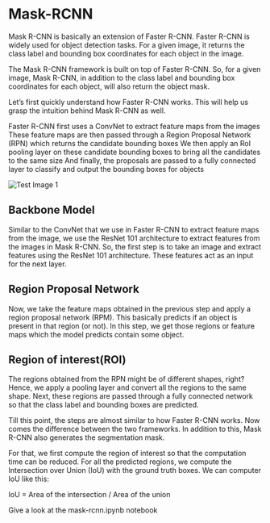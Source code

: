 # Mask-RCNN
Mask R-CNN is basically an extension of Faster R-CNN. Faster R-CNN is widely used for object detection tasks. For a given image, it returns the class label and bounding box coordinates for each object in the image.

The Mask R-CNN framework is built on top of Faster R-CNN. So, for a given image, Mask R-CNN, in addition to the class label and bounding box coordinates for each object, will also return the object mask.

Let’s first quickly understand how Faster R-CNN works. This will help us grasp the intuition behind Mask R-CNN as well.

Faster R-CNN first uses a ConvNet to extract feature maps from the images
These feature maps are then passed through a Region Proposal Network (RPN) which returns the candidate bounding boxes
We then apply an RoI pooling layer on these candidate bounding boxes to bring all the candidates to the same size
And finally, the proposals are passed to a fully connected layer to classify and output the bounding boxes for objects

![Test Image 1](https://cdn.analyticsvidhya.com/wp-content/uploads/2019/07/Screenshot-from-2019-07-18-14-43-23.png)

## Backbone Model
Similar to the ConvNet that we use in Faster R-CNN to extract feature maps from the image, we use the ResNet 101 architecture to extract features from the images in Mask R-CNN. So, the first step is to take an image and extract features using the ResNet 101 architecture. These features act as an input for the next layer.

## Region Proposal Network
Now, we take the feature maps obtained in the previous step and apply a region proposal network (RPM). This basically predicts if an object is present in that region (or not). In this step, we get those regions or feature maps which the model predicts contain some object.

## Region of interest(ROI)
The regions obtained from the RPN might be of different shapes, right? Hence, we apply a pooling layer and convert all the regions to the same shape. Next, these regions are passed through a fully connected network so that the class label and bounding boxes are predicted.

Till this point, the steps are almost similar to how Faster R-CNN works. Now comes the difference between the two frameworks. In addition to this, Mask R-CNN also generates the segmentation mask.

For that, we first compute the region of interest so that the computation time can be reduced. For all the predicted regions, we compute the Intersection over Union (IoU) with the ground truth boxes. We can computer IoU like this:

IoU = Area of the intersection / Area of the union

Give a look at the mask-rcnn.ipynb notebook



